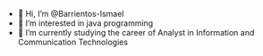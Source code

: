 - 👋 Hi, I’m @Barrientos-Ismael
- 👀 I’m interested in java programming 
- 🌱 I’m currently studying the career of Analyst in Information and Communication Technologies

<!---
Barrientos-Ismael/Barrientos-Ismael is a ✨ special ✨ repository because its `README.md` (this file) appears on your GitHub profile.
You can click the Preview link to take a look at your changes.
--->
